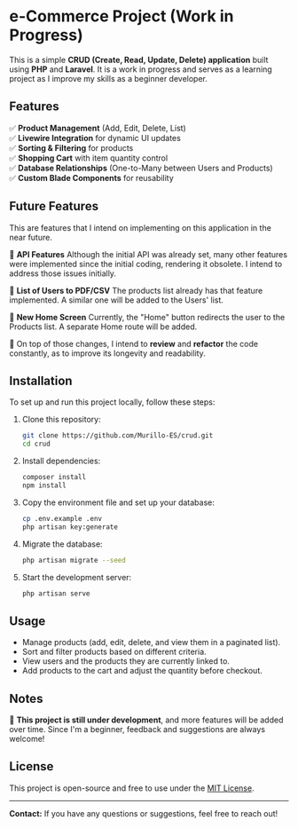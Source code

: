 # e-Commerce Project (Work in Progress)

This is a simple **CRUD (Create, Read, Update, Delete) application** built using **PHP** and **Laravel**. It is a work in progress and serves as a learning project as I improve my skills as a beginner developer.

## Features

✅ **Product Management** (Add, Edit, Delete, List)  
✅ **Livewire Integration** for dynamic UI updates  
✅ **Sorting & Filtering** for products  
✅ **Shopping Cart** with item quantity control  
✅ **Database Relationships** (One-to-Many between Users and Products)  
✅ **Custom Blade Components** for reusability

## Future Features

This are features that I intend on implementing on this application in the near future.

📌 **API Features**
Although the initial API was already set, many other features were implemented since the initial coding, rendering it obsolete. I intend to address those issues initially.

📌 **List of Users to PDF/CSV**
The products list already has that feature implemented. A similar one will be added to the Users' list.

📌 **New Home Screen**
Currently, the "Home" button redirects the user to the Products list. A separate Home route will be added.

📌 On top of those changes, I intend to **review** and **refactor** the code constantly, as to improve its longevity and readability.

## Installation

To set up and run this project locally, follow these steps:

1. Clone this repository:
   ```sh
   git clone https://github.com/Murillo-ES/crud.git
   cd crud
   ```
2. Install dependencies:
   ```sh
   composer install
   npm install
   ```
3. Copy the environment file and set up your database:
   ```sh
   cp .env.example .env
   php artisan key:generate
   ```
4. Migrate the database:
   ```sh
   php artisan migrate --seed
   ```
5. Start the development server:
   ```sh
   php artisan serve
   ```

## Usage

- Manage products (add, edit, delete, and view them in a paginated list).
- Sort and filter products based on different criteria.
- View users and the products they are currently linked to.
- Add products to the cart and adjust the quantity before checkout.

## Notes

🚀 **This project is still under development**, and more features will be added over time. Since I'm a beginner, feedback and suggestions are always welcome!

## License

This project is open-source and free to use under the [MIT License](LICENSE).

---

**Contact:** If you have any questions or suggestions, feel free to reach out!
